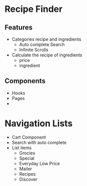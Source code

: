 # Recipe Finder

## Features
  - Categories recipe and ingredients
    - Auto complete Search
    - Infinite Scrolls
  - Calculate the recipe of ingredients
    - price
    - ingredient


## Components
  - Hooks
  - Pages
  - 

# Navigation Lists

  - Cart Component
  - Search with auto complete 
  - List items
    - Grocies
    - Special
    - Everyday Low Price 
    - Mailer
    - Recipes
    - Discover
